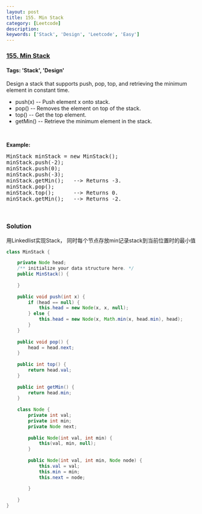 ```yaml
---
layout: post
title: 155. Min Stack
category: [Leetcode]
description: 
keywords: ['Stack', 'Design', 'Leetcode', 'Easy']
---
```

### [155. Min Stack](https://leetcode.com/problems/min-stack)

#### Tags: 'Stack', 'Design'

<div class="content__u3I1 question-content__JfgR"><div><p>Design a stack that supports push, pop, top, and retrieving the minimum element in constant time.</p>
<ul>
<li>push(x) -- Push element x onto stack.</li>
<li>pop() -- Removes the element on top of the stack.</li>
<li>top() -- Get the top element.</li>
<li>getMin() -- Retrieve the minimum element in the stack.</li>
</ul>
<p> </p>
<p><b>Example:</b></p>
<pre>MinStack minStack = new MinStack();
minStack.push(-2);
minStack.push(0);
minStack.push(-3);
minStack.getMin();   --&gt; Returns -3.
minStack.pop();
minStack.top();      --&gt; Returns 0.
minStack.getMin();   --&gt; Returns -2.
</pre>
<p> </p>
</div></div>

### Solution
用Linkedlist实现Stack， 同时每个节点存放min记录stack到当前位置时的最小值
```java
class MinStack {

    private Node head;
    /** initialize your data structure here. */
    public MinStack() {
        
    }
    
    public void push(int x) {
        if (head == null) {
            this.head = new Node(x, x, null);
        } else {
            this.head = new Node(x, Math.min(x, head.min), head);
        }
    }
    
    public void pop() {
        head = head.next;
    }
    
    public int top() {
        return head.val;
    }
    
    public int getMin() {
        return head.min;
    }
    
    class Node {
        private int val;
        private int min;
        private Node next;
        
        public Node(int val, int min) {
            this(val, min, null);
        }
        
        public Node(int val, int min, Node node) {
            this.val = val;
            this.min = min;
            this.next = node;
            
        }
        
    }
}
```